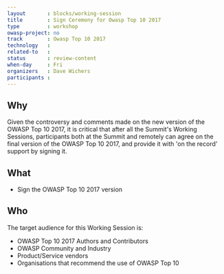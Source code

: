 ```yaml
---
layout       : blocks/working-session
title        : Sign Ceremony for Owasp Top 10 2017
type         : workshop
owasp-project: no
track        : Owasp Top 10 2017
technology   :
related-to   :
status       : review-content
when-day     : Fri
organizers   : Dave Wichers
participants :
---
```


## Why

Given the controversy and comments made on the new version of the OWASP Top 10 2017, it is critical that after all the
Summit's Working Sessions, participants both at the Summit and remotely can agree on the final version of the OWASP Top 10 2017, and provide it with 'on the record' support by signing it.

## What

 - Sign the OWASP Top 10 2017 version

## Who

The target audience for this Working Session is:

 - OWASP Top 10 2017 Authors and Contributors
 - OWASP Community and Industry
 - Product/Service vendors
 - Organisations that recommend the use of OWASP Top 10
